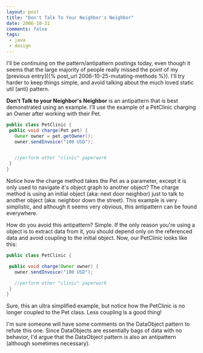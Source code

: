 ```yaml
---
layout: post
title: "Don't Talk To Your Neighbor's Neighbor"
date: 2006-10-31
comments: false
tags:
 - java
 - design
---
```


I'll be continuing on the pattern/antipattern postings today, even though it seems that the large majority of people really missed the point of my [previous entry]({% post_url 2006-10-25-mutating-methods %}). I'll try harder to keep things simple, and avoid talking about the much loved static util (anti) pattern.



**Don't Talk to your Neighbor's Neighbor** is an antipattern that is best demonstrated using an example. I'll use the example of a PetClinic charging an Owner after working with their Pet.



```java
public class PetClinic {
 public void charge(Pet pet) {
   Owner owner = pet.getOwner();
   owner.sendInvoice("100 USD");


   //perform other "clinic" paperwork
 }
}

```



Notice how the charge method takes the Pet as a parameter, except it is only used to navigate it's object graph to another object? The charge method is using an initial object (aka: next door neighbor) just to talk to another object (aka: neighbor down the street). This example is very simplistic, and although it seems very obvious, this antipattern can be found everywhere.



How do you avoid this antipattern? Simple. If the only reason you're using a object is to extract data from it, you should depend only on the referenced data and avoid coupling to the initial object. Now, our PetClinic looks like this:



```java
public class PetClinic {

 public void charge(Owner owner) {
   owner.sendInvoice("100 USD");

   //perform other "clinic" paperwork
 }
}

```



Sure, this an ultra simplified example, but notice how the PetClinic is no longer coupled to the Pet class. Less coupling is a good thing!



I'm sure someone will have some comments on the DataObject pattern to refute this one. Since DataObjects are essentially bags of data with no behavior, I'd argue that the DataObject pattern is also an antipattern (although sometimes necessary).
